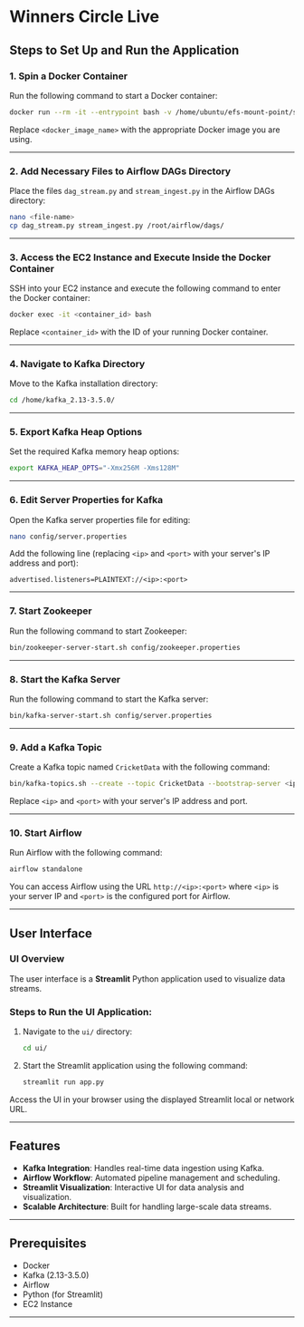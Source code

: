 # Winners Circle Live  

## Steps to Set Up and Run the Application  

### 1. Spin a Docker Container  
Run the following command to start a Docker container:  

```bash
docker run --rm -it --entrypoint bash -v /home/ubuntu/efs-mount-point/students/<pid>/root:/root -p 8080-8130:8080 -p 9092-9142:9092 --name <pid> pipeline:latest
```

Replace `<docker_image_name>` with the appropriate Docker image you are using.  

---

### 2. Add Necessary Files to Airflow DAGs Directory  
Place the files `dag_stream.py` and `stream_ingest.py` in the Airflow DAGs directory:  

```bash
nano <file-name>
cp dag_stream.py stream_ingest.py /root/airflow/dags/
```

---

### 3. Access the EC2 Instance and Execute Inside the Docker Container  
SSH into your EC2 instance and execute the following command to enter the Docker container:  

```bash
docker exec -it <container_id> bash
```

Replace `<container_id>` with the ID of your running Docker container.  

---

### 4. Navigate to Kafka Directory  
Move to the Kafka installation directory:  

```bash
cd /home/kafka_2.13-3.5.0/
```

---

### 5. Export Kafka Heap Options  
Set the required Kafka memory heap options:  

```bash
export KAFKA_HEAP_OPTS="-Xmx256M -Xms128M"
```

---

### 6. Edit Server Properties for Kafka  
Open the Kafka server properties file for editing:  

```bash
nano config/server.properties
```

Add the following line (replacing `<ip>` and `<port>` with your server's IP address and port):  

```properties
advertised.listeners=PLAINTEXT://<ip>:<port>
```

---

### 7. Start Zookeeper  
Run the following command to start Zookeeper:  

```bash
bin/zookeeper-server-start.sh config/zookeeper.properties
```

---

### 8. Start the Kafka Server  
Run the following command to start the Kafka server:  

```bash
bin/kafka-server-start.sh config/server.properties
```

---

### 9. Add a Kafka Topic  
Create a Kafka topic named `CricketData` with the following command:  

```bash
bin/kafka-topics.sh --create --topic CricketData --bootstrap-server <ip>:<port> --replication-factor 1 --partitions 1
```

Replace `<ip>` and `<port>` with your server's IP address and port.  

---

### 10. Start Airflow  
Run Airflow with the following command:  

```bash
airflow standalone
```

You can access Airflow using the URL `http://<ip>:<port>` where `<ip>` is your server IP and `<port>` is the configured port for Airflow.  

---

## User Interface  

### UI Overview  
The user interface is a **Streamlit** Python application used to visualize data streams.  

### Steps to Run the UI Application:  
1. Navigate to the `ui/` directory:  

   ```bash
   cd ui/
   ```

2. Start the Streamlit application using the following command:  

   ```bash
   streamlit run app.py
   ```

Access the UI in your browser using the displayed Streamlit local or network URL.  

---

## Features  

- **Kafka Integration**: Handles real-time data ingestion using Kafka.  
- **Airflow Workflow**: Automated pipeline management and scheduling.  
- **Streamlit Visualization**: Interactive UI for data analysis and visualization.  
- **Scalable Architecture**: Built for handling large-scale data streams.  

---

## Prerequisites  

- Docker  
- Kafka (2.13-3.5.0)  
- Airflow  
- Python (for Streamlit)  
- EC2 Instance  

---